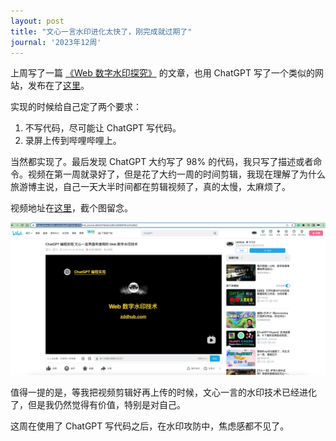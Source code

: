 ```yaml
---
layout: post
title: "文心一言水印进化太快了，刚完成就过期了"
journal: '2023年12周'
---
```


上周写了一篇 [《Web 数字水印探究》](https://zddhub.com/article/2023/03/16/watermark.html) 的文章，也用 ChatGPT 写了一个类似的网站，发布在了[这里](https://zddhub.com/watermark/)。

实现的时候给自己定了两个要求：
1. 不写代码，尽可能让 ChatGPT 写代码。
2. 录屏上传到哔哩哔哩上。

当然都实现了。最后发现 ChatGPT 大约写了 98% 的代码，我只写了描述或者命令。视频在第一周就录好了，但是花了大约一周的时间剪辑，我现在理解了为什么旅游博主说，自己一天大半时间都在剪辑视频了，真的太慢，太麻烦了。

视频地址在[这里](https://www.bilibili.com/video/BV1Ak4y147t6)，截个图留念。

![Web 数字水印视频截图](/assets/images/2023-03-25/watermark-bilibli-video.png)

值得一提的是，等我把视频剪辑好再上传的时候，文心一言的水印技术已经进化了，但是我仍然觉得有价值，特别是对自己。

这周在使用了 ChatGPT 写代码之后，在水印攻防中，焦虑感都不见了。